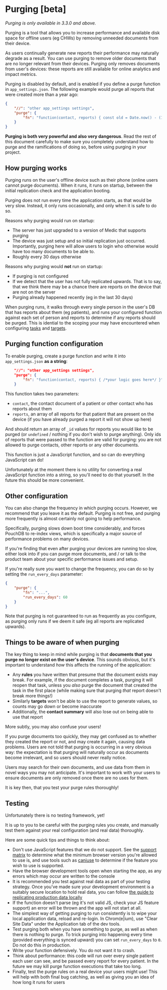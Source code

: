 # Purging [beta]

*Purging is only available in 3.3.0 and above.*

Purging is a tool that allows you to increase performance and available disk space for offline users (eg CHWs) by removing unneeded documents from their device.

As users continually generate new reports their performance may naturally degrade as a result. You can use purging to remove older documents that are no longer relevant from their devices. Purging only removes documents from user's devices: these reports are still available for online analytics and impact metrics.

Purging is disabled by default, and is enabled if you define a purge function in `app_settings.json`. The following example would purge all reports that were created more than a year ago:

```json
{
    "//": "other app_settings settings",
    "purge": {
        "fn": "function(contact, reports) { const old = Date.now() - (1000 * 60 * 60 * 24 * 365); return reports.filter(r => r.reported_date < old).map(r => r_.id);}"
    }
}
```

**Purging is both very powerful and also very dangerous**. Read the rest of this document carefully to make sure you completely understand how to purge and the ramifications of doing so, before using purging in your project.

## How purging works

Purging runs on the user's offline device such as their phone (online users cannot purge documents). When it runs, it runs on startup, between the initial replication check and the application booting.

Purging does not run every time the application starts, as that would be very slow. Instead, it only runs occasionally, and only when it is safe to do so.

Reasons why purging would run on startup:
 - The server has just upgraded to a version of Medic that supports purging
 - The device was just setup and so initial replication just occurred. Importantly, purging here will allow users to login who otherwise would have too many documents to be able to.
 - Roughly every 30 days otherwise

Reasons why purging would **not** run on startup:
 - If purging is not configured
 - If we detect that the user has not fully replicated upwards. That is to say, that we think there may be a chance there are reports on the device that are not on the server
 - Purging already happened recently (eg in the last 30 days)

When purging runs, it walks through every single person in the user's DB that has reports about them (eg patients), and runs your configured function against each set of person and reports to determine if any reports should be purged. This is idential to the scoping your may have encountered when configuring [tasks](./tasks.md) and [targets](./targets.md).

## Purging function configuration

To enable purging, create a purge function and write it into `app_settings.json` **as a string**:

```json
    "//": "other app_settings settings",
    "purge": {
        "fn": "function(contact, reports) { /*your logic goes here*/ }"
    }
```

This function takes two parameters:
 - `contact`, the contact document of a patient or other contact who has reports about them
 - `reports`, an array of all reports for that patient that are present on the device (if you have already purged a report it will not show up here)

And should return an array of `_id` values for reports you would like to be purged (or `undefined` / nothing if you don't wish to purge anything). Only ids of reports that were passed to the function are valid for purging: you are not allowed to purge contacts, other reports or any other documents.

This function is just a JavaScript function, and so can do everything JavaScript can do!

Unfortunately at the moment there is no utility for converting a real JavaScript function into a string, so you'll need to do that yourself. In the future this should be more convenient.

## Other configuration

You can also change the frequency in which purging occurs. However, we recommend that you leave it as the default. Purging is not free, and purging more frequently is almost certainly not going to help performance.

Specifically, purging slows down boot time considerably, and forces PouchDB to re-index views, which is specifically a major source of performance problems on many devices.

If you're finding that even after purging your devices are running too slow, either look into if you can purge more documents, and / or talk to the product team about your specific performance issues and setup. 

If you're really sure you want to change the frequency, you can do so by setting the `run_every_days` parameter:

```json
{
    "purge": {
        "fn": "...",
        "run_every_days": 60
    }
}
```

Note that purging is not guaranteed to run as frequently as you configure, as purging only runs if we deem it safe (eg all reports are replicated upwards).

## Things to be aware of when purging

The key thing to keep in mind while purging is that **documents that you purge no longer exist on the user's device**. This sounds obvious, but it's important to understand _how_ this affects the running of the application:
 - Any **rules** you have written that presume that the document exists may break. For example, if the document completes a task, purging it will reopen that task, unless you *also* purge the document that created the task in the first place (while making sure that purging _that_ report doesn't break more things!)
 - Similarly **targets** won't be able to use the report to generate values, so counts may go down or become inaccurate
 - Additionally, the **contact summary** will also lose out on being able to use that report

More subtly, you may also confuse your users!

If you purge documents too quickly, they may get confused as to whether they created the report or not, and may create it again, causing data problems. Users are not told that purging is occurring in a very obvious way: the expectation is that purging will naturally occur as documents become irrelevant, and so users should never really notice.

Users may search for their own documents, and use data from them in novel ways you may not anticipate. It's important to work with your users to ensure documents are only removed once there are no uses for them.

It is key then, that you test your purge rules thoroughly!

## Testing

Unfortunately there is no testing framework, yet!

It is up to you to be careful with the purging rules you create, and manually test them against your real configuration (and real data) thoroughly.

Here are some quick tips and things to think about:
 - Don't use JavaScript features that we do not support. See the [support matrix](../installation/supported-software.md) to determine what the minimum browser version you're allowed to use is, and use tools such as [caniuse](https://caniuse.com/) to determine if the feature you wish to use is supported.
 - Have the browser development tools open when starting the app, as any errors which may occur are written to the console
 - It is recommended you test against real data as part of your testing strategy. Once you've made sure your development environment is a suitably secure location to hold real data, you can follow [the guide to replicating production data locally](../troubleshooting/replicating-production-locally.md)
 - If the function doesn't parse (eg it's not valid JS, check your JS feature support) an error will be thrown and the app will not start at all.
 - The simplest way of getting purging to run consistently is to wipe your local application data, reload and re-login. In Chrom(e|ium), use "Clear Site Data" under the Application tab of the dev tools.
 - Test purging both when you have something to purge, as well as when there is nothing to purge. To trick purging into happening every time (provided everything is synced upward) you can set `run_every_days` to `0`. Do not do this in production.
 - Write your function defensively. You do not want it to crash.
 - Think about performance: this code will run over every single patient each user can see, and be passed every report for every patient. In the future we may kill purge function executions that take too long.
 - Finally, test the purge rules on a real device your users might use! This will help with both final bug catching, as well as giving you an idea of how long it runs for users
